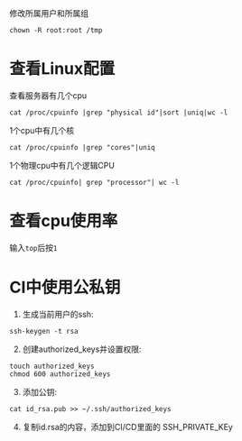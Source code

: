 修改所属用户和所属组
```
chown -R root:root /tmp
```

# 查看Linux配置
查看服务器有几个cpu
```
cat /proc/cpuinfo |grep "physical id"|sort |uniq|wc -l
```

1个cpu中有几个核
```
cat /proc/cpuinfo |grep "cores"|uniq
```

1个物理cpu中有几个逻辑CPU
```
cat /proc/cpuinfo| grep "processor"| wc -l
```

# 查看cpu使用率
输入`top`后按`1`

# CI中使用公私钥
1. 生成当前用户的ssh: 
```
ssh-keygen -t rsa
```
2. 创建authorized_keys并设置权限: 
```
touch authorized_keys
chmod 600 authorized_keys 
```
3. 添加公钥:  
```
cat id_rsa.pub >> ~/.ssh/authorized_keys
```
4. 复制id.rsa的内容，添加到CI/CD里面的 SSH_PRIVATE_KEy